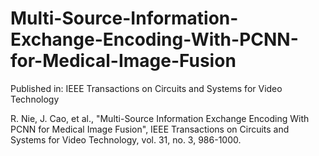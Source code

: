 # Multi-Source-Information-Exchange-Encoding-With-PCNN-for-Medical-Image-Fusion
Published in: IEEE Transactions on Circuits and Systems for Video Technology

R. Nie, J. Cao, et al., "Multi-Source Information Exchange Encoding With PCNN for Medical Image Fusion", IEEE Transactions on Circuits and Systems for Video Technology, vol. 31, no. 3, 986-1000.
